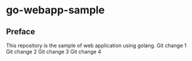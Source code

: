 # go-webapp-sample



## Preface
This repository is the sample of web application using golang.
Git change 1
Git change 2
Git change 3
Git change 4
